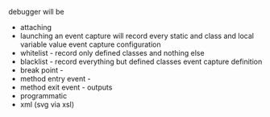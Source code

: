 debugger will be
 - attaching
 - launching
an event capture will record every static and class and local variable value
event capture configuration
 - whitelist - record only defined classes and nothing else
 - blacklist - record everything but defined classes
event capture definition
 - break point - 
 - method entry event - 
 - method exit event -
outputs
 - programmatic
 - xml (svg via xsl)